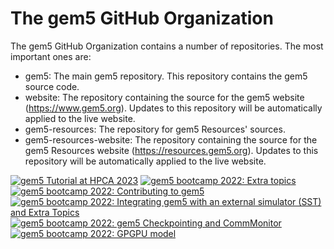 # The gem5 GitHub Organization

The gem5 GitHub Organization contains a number of repositories. The most important ones are:

- gem5: The main gem5 repository. This repository contains the gem5 source code.
- website: The repository containing the source for the gem5 website (https://www.gem5.org).
Updates to this repository will be automatically applied to the live website.
- gem5-resources: The repository for gem5 Resources' sources.
- gem5-resources-website: The repository containing the source for the gem5 Resources website (https://resources.gem5.org).
Updates to this repository will be automatically applied to the live website.

<!-- BEGIN YOUTUBE-CARDS -->
[![gem5 Tutorial at HPCA 2023](https://ytcards.demolab.com/?id=npbMXXoKltg&title=gem5+Tutorial+at+HPCA+2023&lang=en&timestamp=1677347497&background_color=%230d1117&title_color=%23ffffff&stats_color=%23dedede&max_title_lines=1&width=250&border_radius=5 "gem5 Tutorial at HPCA 2023")](https://www.youtube.com/watch?v=npbMXXoKltg)
[![gem5 bootcamp 2022: Extra topics](https://ytcards.demolab.com/?id=hciJ9rguats&title=gem5+bootcamp+2022%3A+Extra+topics&lang=en&timestamp=1657969531&background_color=%230d1117&title_color=%23ffffff&stats_color=%23dedede&max_title_lines=1&width=250&border_radius=5 "gem5 bootcamp 2022: Extra topics")](https://www.youtube.com/watch?v=hciJ9rguats)
[![gem5 bootcamp 2022: Contributing to gem5](https://ytcards.demolab.com/?id=T67wzFd1gVY&title=gem5+bootcamp+2022%3A+Contributing+to+gem5&lang=en&timestamp=1657964180&background_color=%230d1117&title_color=%23ffffff&stats_color=%23dedede&max_title_lines=1&width=250&border_radius=5 "gem5 bootcamp 2022: Contributing to gem5")](https://www.youtube.com/watch?v=T67wzFd1gVY)
[![gem5 bootcamp 2022: Integrating gem5 with an external simulator (SST) and Extra Topics](https://ytcards.demolab.com/?id=gpDoDTPPkHU&title=gem5+bootcamp+2022%3A+Integrating+gem5+with+an+external+simulator+%28SST%29+and+Extra+Topics&lang=en&timestamp=1657954778&background_color=%230d1117&title_color=%23ffffff&stats_color=%23dedede&max_title_lines=1&width=250&border_radius=5 "gem5 bootcamp 2022: Integrating gem5 with an external simulator (SST) and Extra Topics")](https://www.youtube.com/watch?v=gpDoDTPPkHU)
[![gem5 bootcamp 2022: gem5 Checkpointing and CommMonitor](https://ytcards.demolab.com/?id=TeHKMVOWUAY&title=gem5+bootcamp+2022%3A+gem5+Checkpointing+and+CommMonitor&lang=en&timestamp=1657950637&background_color=%230d1117&title_color=%23ffffff&stats_color=%23dedede&max_title_lines=1&width=250&border_radius=5 "gem5 bootcamp 2022: gem5 Checkpointing and CommMonitor")](https://www.youtube.com/watch?v=TeHKMVOWUAY)
[![gem5 bootcamp 2022: GPGPU model](https://ytcards.demolab.com/?id=1a9Yj-QaQoo&title=gem5+bootcamp+2022%3A+GPGPU+model&lang=en&timestamp=1657883191&background_color=%230d1117&title_color=%23ffffff&stats_color=%23dedede&max_title_lines=1&width=250&border_radius=5 "gem5 bootcamp 2022: GPGPU model")](https://www.youtube.com/watch?v=1a9Yj-QaQoo)
<!-- END YOUTUBE-CARDS -->